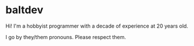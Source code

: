 # baltdev

Hi! I'm a hobbyist programmer with a decade of experience at 20 years old.

I go by they/them pronouns. Please respect them.
